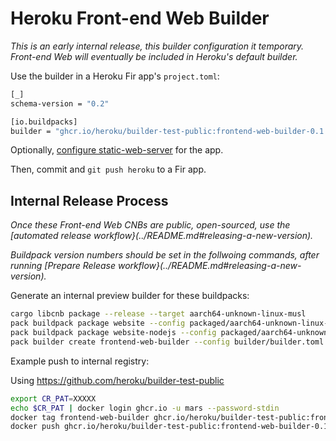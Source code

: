 # Heroku Front-end Web Builder

*This is an early internal release, this builder configuration it temporary. Front-end Web will eventually be included in Heroku's default builder.*

Use the builder in a Heroku Fir app's `project.toml`:

```bash
[_]
schema-version = "0.2"

[io.buildpacks]
builder = "ghcr.io/heroku/builder-test-public:frontend-web-builder-0.1.1_linux-arm64"
```

Optionally, [configure static-web-server](../buildpacks/static-web-server/README.md) for the app.

Then, commit and `git push heroku` to a Fir app.

## Internal Release Process

*Once these Front-end Web CNBs are public, open-sourced, use the [automated release workflow}(../README.md#releasing-a-new-version).*

*Buildpack version numbers should be set in the follwoing commands, after running [Prepare Release workflow}(../README.md#releasing-a-new-version).*

Generate an internal preview builder for these buildpacks:

```bash
cargo libcnb package --release --target aarch64-unknown-linux-musl
pack buildpack package website --config packaged/aarch64-unknown-linux-musl/release/heroku_website/package.toml  --target "linux/arm64" --format file
pack buildpack package website-nodejs --config packaged/aarch64-unknown-linux-musl/release/heroku_website-nodejs/package.toml  --target "linux/arm64" --format file
pack builder create frontend-web-builder --config builder/builder.toml --target "linux/arm64"
```

Example push to internal registry:

Using https://github.com/heroku/builder-test-public

```bash
export CR_PAT=XXXXX
echo $CR_PAT | docker login ghcr.io -u mars --password-stdin
docker tag frontend-web-builder ghcr.io/heroku/builder-test-public:frontend-web-builder-0.1.1_linux-arm64
docker push ghcr.io/heroku/builder-test-public:frontend-web-builder-0.1.1_linux-arm64 
```
